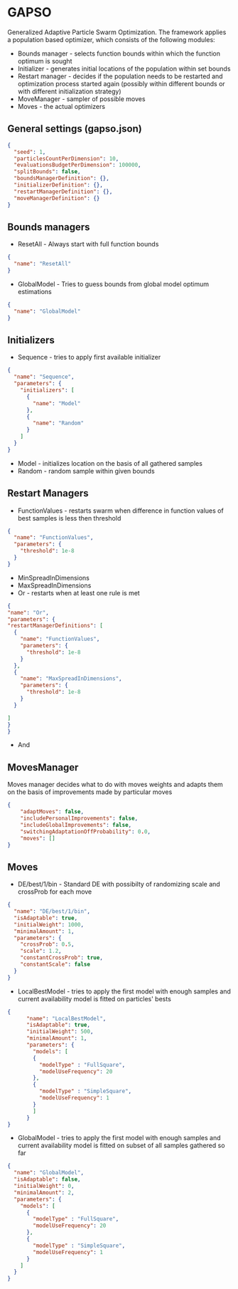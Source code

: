 # GAPSO

Generalized Adaptive Particle Swarm Optimization.
The framework applies a population based optimizer,
which consists of the following modules:

 * Bounds manager - selects
 function bounds within which the function optimum is sought
 * Initializer - generates initial locations of the population
 within set bounds
 * Restart manager - decides if the population needs to be restarted
 and optimization process started again (possibly within different bounds
 or with different initialization strategy)
 * MoveManager - sampler of possible moves
 * Moves - the actual optimizers

## General settings (gapso.json)

```json
{
  "seed": 1,
  "particlesCountPerDimension": 10,
  "evaluationsBudgetPerDimension": 100000,
  "splitBounds": false,
  "boundsManagerDefinition": {},
  "initializerDefinition": {},
  "restartManagerDefinition": {},
  "moveManagerDefinition": {}
}
```

## Bounds managers
  
  * ResetAll - Always start with full function bounds
```json
{
  "name": "ResetAll"
}
``` 
  * GlobalModel - Tries to guess bounds from global model optimum estimations
```json
{
  "name": "GlobalModel"
}
``` 
  

## Initializers
  
  * Sequence - tries to apply first available initializer
```json
{
  "name": "Sequence",
  "parameters": {
    "initializers": [
      {
        "name": "Model"
      },
      {
        "name": "Random"
      }
    ]
  }
}
```
  * Model - initializes location on the basis of all gathered samples
  * Random - random sample within given bounds
  
## Restart Managers

  * FunctionValues - restarts swarm when difference in function values
  of best samples is less then threshold
```json
{
  "name": "FunctionValues",
  "parameters": {
    "threshold": 1e-8
  }
}
```
  * MinSpreadInDimensions
  * MaxSpreadInDimensions 
  * Or - restarts when at least one rule is met
  ```json
{
"name": "Or",
"parameters": {
  "restartManagerDefinitions": [
    {
      "name": "FunctionValues",
      "parameters": {
        "threshold": 1e-8
      }
    },
    {
      "name": "MaxSpreadInDimensions",
      "parameters": {
        "threshold": 1e-8
      }
    }

  ]
}
}
```
  * And

## MovesManager  

Moves manager decides what to do with moves weights and adapts them on the basis of improvements
made by particular moves

```json
{
    "adaptMoves": false,
    "includePersonalImprovements": false,
    "includeGlobalImprovements": false,
    "switchingAdaptationOffProbability": 0.0,
    "moves": []
}

```

## Moves

  * DE/best/1/bin -
  Standard DE with possibilty of randomizing scale and crossProb for each move
```json
{
  "name": "DE/best/1/bin",
  "isAdaptable": true,
  "initialWeight": 1000,
  "minimalAmount": 1,
  "parameters": {
    "crossProb": 0.5,
    "scale": 1.2,
    "constantCrossProb": true,
    "constantScale": false
  }
}
```
  * LocalBestModel - tries to apply the first model with enough samples and current availability
  model is fitted on particles' bests

```json
{
      "name": "LocalBestModel",
      "isAdaptable": true,
      "initialWeight": 500,
      "minimalAmount": 1,
      "parameters": {
        "models": [
        {
          "modelType" : "FullSquare",
          "modelUseFrequency": 20
        },
        {
          "modelType" : "SimpleSquare",
          "modelUseFrequency": 1
        }
        ]
      }
}
```

  * GlobalModel - tries to apply the first model with enough samples and current availability
  model is fitted on subset of all samples gathered so far

```json
{
  "name": "GlobalModel",
  "isAdaptable": false,
  "initialWeight": 0,
  "minimalAmount": 2,
  "parameters": {
    "models": [
      {
        "modelType" : "FullSquare",
        "modelUseFrequency": 20
      },
      {
        "modelType" : "SimpleSquare",
        "modelUseFrequency": 1
      }
    ]
  }
}
```


